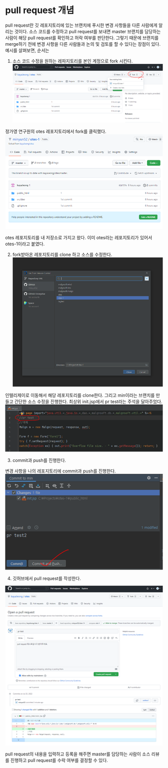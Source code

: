 # pull request 개념

pull request란 깃 레포지토리에 있는 브랜치에 푸시한 변경 사항들을 다른 사람에게 알리는 것이다. 소스 코드를 수정하고 pull request를 보내면 master 브랜치를 담당하는 사람이 해당 pull request를 확인하고 허락 여부를 판단한다. 그렇기 때문에 브랜치를 merge하기 전에 변경 사항을 다른 사람들과 논의 및 검토를 할 수 있다는 장점이 있다.
예시를 살펴보면, 순서는 
1. 소스 코드 수정을 원하는 레파지토리를 본인 계정으로 fork 시킨다.
![이미지1](/img/1.png)

정가영 연구원의 otes 레포지토리에서 fork를 클릭했다.
![이미지2](/img/2.png)

otes 레포지토리를 내 저장소로 가지고 왔다. 이미 otes라는 레포지토리가 있어서 otes-1이라고 붙였다.

2. fork받아온 레포지토리를 clone 하고 소스를 수정한다.
![이미지3](/img/3.png)

인텔리제이로 이동해서 해당 레포지토리를 clone한다. 그리고 min이라는 브랜치를 만들고 간단한 소스 수정을 진행한다. 최상위 init.jsp에서 pr test라는 주석을 달아주었다.
![이미지4](/img/4.png)

3. commit과 push를 진행한다. 

변경 사항을 나의 레포지토리에 commit과 push를 진행한다.
![이미지5](/img/5.png)

4. 깃허브에서 pull request를 작성한다.

![이미지6](/img/6.png)

pull request의 내용을 입력하고 등록을 해주면 master를 담당하는 사람이 소스 리뷰를 진행하고 pull request를 수락 여부를 결정할 수 있다.

